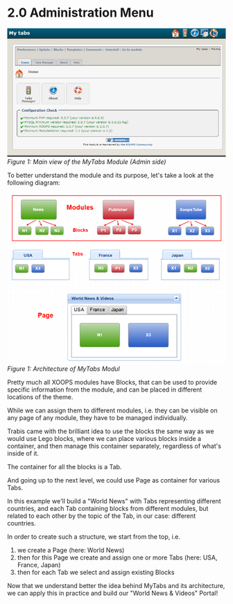# 2.0 Administration Menu


![image001.png](../assets/image001.png)  
*Figure 1: Main view of the MyTabs Module (Admin side)*

To better understand the module and its purpose, let's take a look at the following diagram:


![concept.png](../assets/concept.png)  
*Figure 1: Architecture of MyTabs Modul*

Pretty much all XOOPS modules have Blocks, that can be used to provide specific information from the module, and can be placed in different locations of the theme.

While we can assign them to different modules, i.e. they can be visible on any page of any module, they have to be managed individually.

Trabis came with the brilliant idea to use the blocks the same way as we would use Lego blocks, where we can place various blocks inside a container, and then manage this container separately, regardless of what's inside of it.

The container for all the blocks is a Tab. 

And going up to the next level, we could use Page as container for various Tabs. 

In this example we'll build a "World News" with Tabs representing different countries, and each Tab containing blocks from different modules, but related to each other by the topic of the Tab, in our case: different countries.

In order to create such a structure, we start from the top, i.e. 

1. we create a Page (here: World News) 
2. then for this Page we create and assign one or more Tabs (here: USA, France, Japan)
3. then for each Tab we select and assign existing Blocks
 
Now that we understand better the idea behind MyTabs and its architecture, we can apply this in practice and build our "World News & Videos" Portal!  




